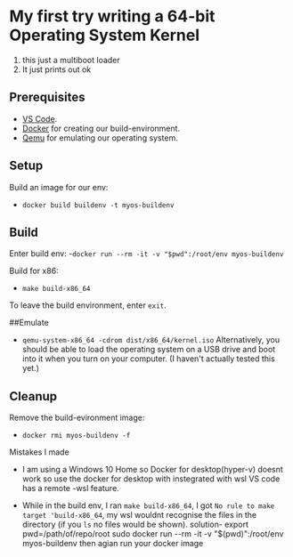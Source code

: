 # My first try writing a 64-bit Operating System Kernel
1. this just a multiboot loader
2. It just prints out ok

## Prerequisites
 - [VS Code](https://code.visualstudio.com/).
 - [Docker](https://www.docker.com/) for creating our build-environment.
 - [Qemu](https://www.qemu.org/) for emulating our operating system.
 
 ## Setup
 Build an image for our env:
  - `docker build buildenv -t myos-buildenv`
  
## Build

Enter build env:
-`docker run --rm -it -v "$pwd":/root/env myos-buildenv`

Build for x86:
- `make build-x86_64`

To leave the build environment, enter `exit`.

##Emulate
- `qemu-system-x86_64 -cdrom dist/x86_64/kernel.iso`
Alternatively, you should be able to load the operating system on a USB drive and boot into it when you turn on your computer. (I haven't actually tested this yet.)

## Cleanup

Remove the build-evironment image:
 - `docker rmi myos-buildenv -f`
 
Mistakes I made
 - I am using a Windows 10 Home so Docker for desktop(hyper-v) doesnt work so use the docker for desktop with instegrated with wsl
 VS code has a remote -wsl feature.
 
 - While in the build env, I ran `make build-x86_64`, I got `No rule to make target 'build-x86_64`,
 my wsl wouldnt recognise the files in the directory (if you `ls` no files would be shown).
 solution-
    export pwd=/path/of/repo/root
    sudo docker run --rm -it -v "$(pwd)":/root/env myos-buildenv
    then agian run your docker image
    
